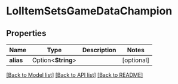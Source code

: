 # LolItemSetsGameDataChampion

## Properties

Name | Type | Description | Notes
------------ | ------------- | ------------- | -------------
**alias** | Option<**String**> |  | [optional]

[[Back to Model list]](../README.md#documentation-for-models) [[Back to API list]](../README.md#documentation-for-api-endpoints) [[Back to README]](../README.md)


